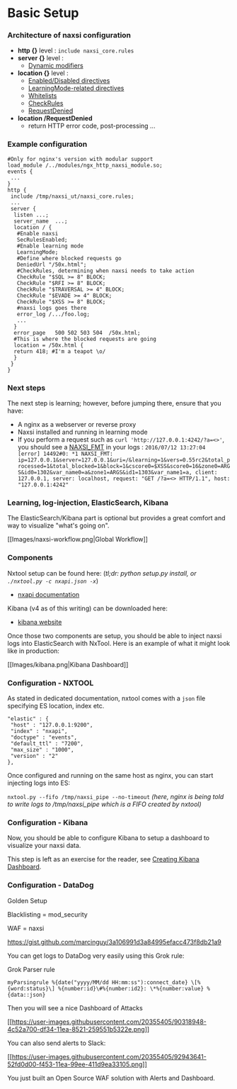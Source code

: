 # Basic Setup


### Architecture of naxsi configuration

  * **http {}** level : `include naxsi_core.rules`
  * **server {}** level : 
    * [Dynamic modifiers](runtime-modifiers)
  * **location {}** level :
    * [Enabled/Disabled directives](directives#secrulesenabled)
    * [LearningMode-related directives](directives#learningmode)
    * [Whitelists](whitelists-bnf)
    * [CheckRules](checkrules-bnf)
    * [RequestDenied](requestdenied-bnf)
  * **location /RequestDenied**
    * return HTTP error code, post-processing ...


### Example configuration

```
#Only for nginx's version with modular support
load_module /../modules/ngx_http_naxsi_module.so;
events {
 ...
}
http {
 include /tmp/naxsi_ut/naxsi_core.rules;
 ...
 server {
  listen ...;
  server_name  ...;
  location / {
   #Enable naxsi
   SecRulesEnabled;
   #Enable learning mode
   LearningMode;
   #Define where blocked requests go
   DeniedUrl "/50x.html"; 
   #CheckRules, determining when naxsi needs to take action
   CheckRule "$SQL >= 8" BLOCK;
   CheckRule "$RFI >= 8" BLOCK;
   CheckRule "$TRAVERSAL >= 4" BLOCK;
   CheckRule "$EVADE >= 4" BLOCK;
   CheckRule "$XSS >= 8" BLOCK;
   #naxsi logs goes there
   error_log /.../foo.log;
   ...
  }
  error_page   500 502 503 504  /50x.html;
  #This is where the blocked requests are going
  location = /50x.html {
  return 418; #I'm a teapot \o/
  }
 }
}
```

### Next steps

The next step is learning; however, before jumping there, ensure that you have:
 * A nginx as a webserver or reverse proxy
 * Naxsi installed and running in learning mode
 * If you perform a request such as `curl 'http://127.0.0.1:4242/?a=<>'`, you should see a [NAXSI_FMT](naxsilogs#naxsi_fmt) in your logs :
   `2016/07/12 13:27:04 [error] 14492#0: *1 NAXSI_FMT: ip=127.0.0.1&server=127.0.0.1&uri=/&learning=1&vers=0.55rc2&total_processed=1&total_blocked=1&block=1&cscore0=$XSS&score0=16&zone0=ARGS&id0=1302&var_name0=a&zone1=ARGS&id1=1303&var_name1=a, client: 127.0.0.1, server: localhost, request: "GET /?a=<> HTTP/1.1", host: "127.0.0.1:4242"`


### Learning, log-injection, ElasticSearch, Kibana

The ElasticSearch/Kibana part is optional but provides a great comfort and way to visualize "what's going on".

[[Images/naxsi-workflow.png|Global Workflow]]


### Components

Nxtool setup can be found here:
(_tl;dr: python setup.py install, or `./nxtool.py -c nxapi.json -x`_)
  * [nxapi documentation](https://github.com/nbs-system/naxsi/tree/master/nxapi#prequisites)

Kibana (v4 as of this writing) can be downloaded here:
 * [kibana website](https://www.elastic.co/downloads/kibana)

Once those two components are setup, you should be able to inject naxsi logs into ElasticSearch with NxTool.
Here is an example of what it might look like in production:

[[Images/kibana.png|Kibana Dashboard]]



### Configuration - NXTOOL

As stated in dedicated documentation, nxtool comes with a `json` file specifying ES location, index etc.

```
"elastic" : {
 "host" : "127.0.0.1:9200",
 "index" : "nxapi",
 "doctype" : "events",
 "default_ttl" : "7200",
 "max_size" : "1000",
 "version" : "2"
},
```

Once configured and running on the same host as nginx, you can start injecting logs into ES:

`nxtool.py --fifo /tmp/naxsi_pipe --no-timeout`
_(here, nginx is being told to write logs to /tmp/naxsi_pipe which is a FIFO created by nxtool)_

### Configuration - Kibana

Now, you should be able to configure Kibana to setup a dashboard to visualize your naxsi data.

This step is left as an exercise for the reader, see 
[Creating Kibana Dashboard](https://www.elastic.co/guide/en/kibana/current/dashboard.html).



### Configuration - DataDog

Golden Setup 

Blacklisting = mod_security

WAF = naxsi

https://gist.github.com/marcinguy/3a106991d3a84995efacc473f8db21a9

You can get logs to DataDog very easily using this Grok rule:

Grok Parser rule
```
​myParsingrule %{date("yyyy/MM/dd HH:mm:ss"):connect_date} \[%{word:status}\] %{number:id}\#%{number:id2}: \*%{number:value} %{data::json}
```

Then you will see a nice Dashboard of Attacks

[[https://user-images.githubusercontent.com/20355405/90318948-4c52a700-df34-11ea-8521-259551b5322e.png]]

You can also send alerts to Slack:

[[https://user-images.githubusercontent.com/20355405/92943641-52fd0d00-f453-11ea-99ee-411d9ea33105.png]]

You just built an Open Source WAF solution with Alerts and Dashboard.



